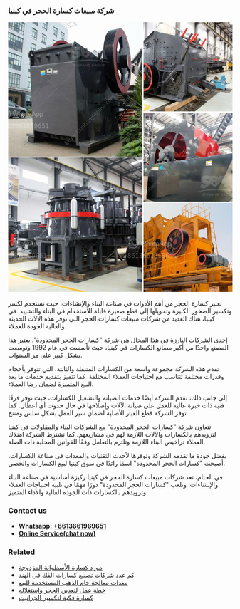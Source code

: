 <h3>شركة مبيعات كسارة الحجر في كينيا</h3><img src='1701852408.jpg' alt=''><p>تعتبر كسارة الحجر من أهم الأدوات في صناعة البناء والإنشاءات، حيث تستخدم لكسر وتكسير الصخور الكبيرة وتحويلها إلى قطع صغيرة قابلة للاستخدام في البناء والتشييد. في كينيا، هناك العديد من شركات مبيعات كسارات الحجر التي توفر هذه الآلات الحديثة والعالية الجودة للعملاء.</p><p>إحدى الشركات البارزة في هذا المجال هي شركة "كسارات الحجر المحدودة". يعتبر هذا المصنع واحدًا من أكبر مصانع الكسارات في كينيا، حيث تأسست في عام 1992 وتوسعت بشكل كبير على مر السنوات.</p><p>تقدم هذه الشركة مجموعة واسعة من الكسارات المتنقلة والثابتة، التي تتوفر بأحجام وقدرات مختلفة تتناسب مع احتياجات العملاء المختلفة. كما تتميز بتقديم خدمات ما بعد البيع المتميزة لضمان رضا العملاء.</p><p>إلى جانب ذلك، تقدم الشركة أيضًا خدمات الصيانة والتشغيل للكسارات، حيث توفر فرقًا فنية ذات خبرة عالية للعمل على صيانة الآلات وإصلاحها في حال حدوث أي أعطال. كما توفر الشركة قطع الغيار الأصلية لضمان سير العمل بشكل سلس ومنتج.</p><p>تتعاون شركة "كسارات الحجر المحدودة" مع الشركات البناء والمقاولات في كينيا لتزويدهم بالكسارات والآلات اللازمة لهم في مشاريعهم. كما تشترط الشركة امتلاك العملاء تراخيص البناء اللازمة وتلتزم بالتعامل وفقًا للقوانين المحلية ذات الصلة.</p><p>بفضل جودة ما تقدمه الشركة وتوفرها لأحدث التقنيات والمعدات في صناعة الكسارات، أصبحت "كسارات الحجر المحدودة" اسمًا رائدًا في سوق كينيا لبيع الكسارات والحصى.</p><p>في الختام، تعد شركات مبيعات كسارة الحجر في كينيا ركيزة أساسية في صناعة البناء والإنشاءات. وتلعب "كسارات الحجر المحدودة" دورًا مهمًا في تلبية احتياجات العملاء وتزويدهم بالكسارات ذات الجودة العالية والأداء المتميز.</p><h3>Contact us</h3><ul><li><strong>Whatsapp:&nbsp;<a href="https://wa.me/8613661969651">+8613661969651</a></strong></li><li><a href="https://swt.shibang-china.com/?git&amp;zhl&amp;شركة مبيعات كسارة الحجر في كينيا"><strong>Online Service(chat now)</strong></a></li></ul><h3>Related</h3><ul><li><a href='مورد كسارة الأسطوانة المزدوجة.md'>مورد كسارة الأسطوانة المزدوجة</a></li><li><a href='كم عدد شركات تصنيع كسارات الفك في الهند.md'>كم عدد شركات تصنيع كسارات الفك في الهند</a></li><li><a href='معدات معالجة خام الذهب المستخدمة للبيع.md'>معدات معالجة خام الذهب المستخدمة للبيع</a></li><li><a href='خطة عمل لتعدين الحجر واستغلاله.md'>خطة عمل لتعدين الحجر واستغلاله</a></li><li><a href='كسارة فكية لتكسير الجرانيت.md'>كسارة فكية لتكسير الجرانيت</a></li></ul>